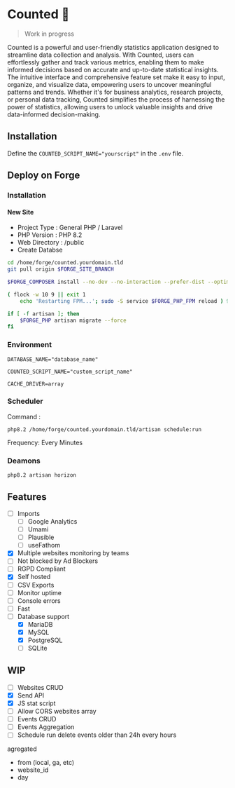 # Counted 📏

> Work in progress

Counted is a powerful and user-friendly statistics application designed to streamline data collection and analysis. With Counted, users can effortlessly gather and track various metrics, enabling them to make informed decisions based on accurate and up-to-date statistical insights. The intuitive interface and comprehensive feature set make it easy to input, organize, and visualize data, empowering users to uncover meaningful patterns and trends. Whether it's for business analytics, research projects, or personal data tracking, Counted simplifies the process of harnessing the power of statistics, allowing users to unlock valuable insights and drive data-informed decision-making.

## Installation

Define the `COUNTED_SCRIPT_NAME="yourscript"` in the `.env` file.

## Deploy on Forge

### Installation

#### New Site
- Project Type : General PHP / Laravel
- PHP Version : PHP 8.2
- Web Directory : /public
- Create Databse

```bash
cd /home/forge/counted.yourdomain.tld
git pull origin $FORGE_SITE_BRANCH

$FORGE_COMPOSER install --no-dev --no-interaction --prefer-dist --optimize-autoloader

( flock -w 10 9 || exit 1
    echo 'Restarting FPM...'; sudo -S service $FORGE_PHP_FPM reload ) 9>/tmp/fpmlock

if [ -f artisan ]; then
    $FORGE_PHP artisan migrate --force
fi
```

### Environment

`DATABASE_NAME="database_name"`

`COUNTED_SCRIPT_NAME="custom_script_name"`

`CACHE_DRIVER=array`

### Scheduler

Command :

`php8.2 /home/forge/counted.yourdomain.tld/artisan schedule:run`

Frequency: Every Minutes

### Deamons

`php8.2 artisan horizon`

## Features
- [ ] Imports
	- [ ] Google Analytics
	- [ ] Umami
	- [ ] Plausible
	- [ ] useFathom
- [x] Multiple websites monitoring by teams
- [ ] Not blocked by Ad Blockers
- [ ] RGPD Compliant
- [x] Self hosted
- [ ] CSV Exports
- [ ] Monitor uptime
- [ ] Console errors
- [ ] Fast
- [ ] Database support
	- [x] MariaDB
	- [x] MySQL
	- [x] PostgreSQL
	- [ ] SQLite

## WIP
- [ ] Websites CRUD
- [x] Send API
- [x] JS stat script
- [ ] Allow CORS websites array
- [ ] Events CRUD
- [ ] Events Aggregation
- [ ] Schedule run delete events older than 24h every hours

agregated
- from (local, ga, etc)
- website_id
- day
